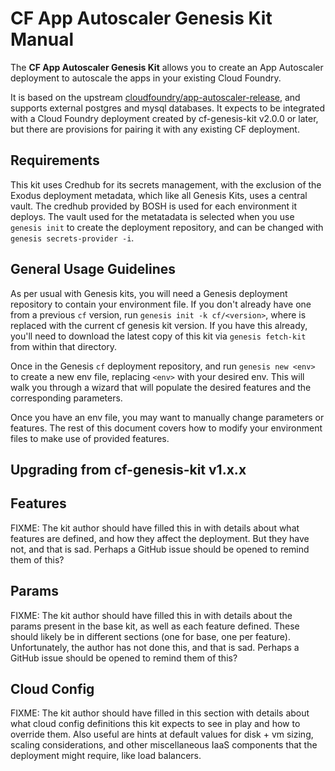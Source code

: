 # CF App Autoscaler Genesis Kit Manual

The **CF App Autoscaler Genesis Kit** allows you to create an App Autoscaler
deployment to autoscale the apps in your existing Cloud Foundry.

It is based on the upstream [cloudfoundry/app-autoscaler-release][cfaar], and
supports external postgres and mysql databases.  It expects to be integrated
with a Cloud Foundry deployment created by cf-genesis-kit v2.0.0 or later, but
there are provisions for pairing it with any existing CF deployment.

[cfaar]: https://github.com/cloudfoundry/app-autoscaler-release

## Requirements

This kit uses Credhub for its secrets management, with the exclusion of the
Exodus deployment metadata, which like all Genesis Kits, uses a central vault.
The credhub provided by BOSH is used for each environment it deploys.  The
vault used for the metatadata is selected when you use `genesis init` to
create the deployment repository, and can be changed with `genesis
secrets-provider -i`.

## General Usage Guidelines

As per usual with Genesis kits, you will need a Genesis deployment repository
to contain your environment file.  If you don't already have one from a
previous `cf` version, run `genesis init -k cf/<version>`, where <version> is
replaced with the current cf genesis kit version.  If you have this already,
you'll need to download the latest copy of this kit via `genesis fetch-kit`
from within that directory.

Once in the Genesis `cf` deployment repository, and run `genesis new <env>` to
create a new env file, replacing `<env>` with your desired env.  This will
walk you through a wizard that will populate the desired features and the
corresponding parameters.

Once you have an env file, you may want to manually change parameters or
features. The rest of this document covers how to modify your environment
files to make use of provided features.

## Upgrading from cf-genesis-kit v1.x.x


## Features

FIXME: The kit author should have filled this in with details
about what features are defined, and how they affect the deployment. But they
have not, and that is sad. Perhaps a GitHub issue should be opened to remind
them of this?

Params
------

FIXME: The kit author should have filled this in with details about the params
present in the base kit, as well as each feature defined. These should likely
be in different sections (one for base, one per feature). Unfortunately,
the author has not done this, and that is sad. Perhaps a GitHub issue
should be opened to remind them of this?

Cloud Config
------------

FIXME: The kit author should have filled in this section with details about
what cloud config definitions this kit expects to see in play and how to
override them. Also useful are hints at default values for disk + vm sizing,
scaling considerations, and other miscellaneous IaaS components that the deployment
might require, like load balancers.
